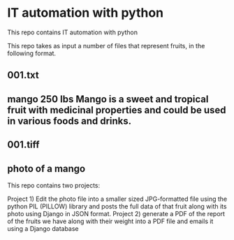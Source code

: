 # IT automation with python
 This repo contains IT automation with python

This repo takes as input a number of files that represent fruits, in the following format.

001.txt
-----------------------
mango
250 lbs
Mango is a sweet and tropical fruit with medicinal properties and could be used in various foods and drinks.
------------------------

001.tiff
------------------------
photo of a mango
------------------------

This repo contains two projects:

Project 1) Edit the photo file into a smaller sized JPG-formatted file using the python PIL (PILLOW) library and posts the full data of that fruit along with its photo using Django in JSON format.
Project 2) generate a PDF of the report of the fruits we have along with their weight into a PDF file and emails it using a Django database
